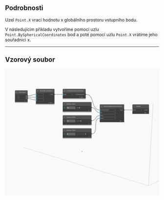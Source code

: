 ## Podrobnosti
Uzel `Point.X` vrací hodnotu x globálního prostoru vstupního bodu.

V následujícím příkladu vytvoříme pomocí uzlu `Point.BySphericalCoordinates` bod a poté pomocí uzlu `Point.X` vrátíme jeho souřadnici x.

___
## Vzorový soubor

![X](./Autodesk.DesignScript.Geometry.Point.X_img.jpg)

